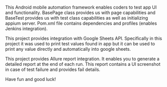 This Android mobile automation framework enables coders to test app UI and functionality.
BasePage class provides us with page capabilities and BaseTest provides us with test class capabilities 
as well as initializing appium server.
Pom.xml file contains dependencies and profiles (enables Jenkins integration).

This project provides integration with Google Sheets API. Specifically in this project it was used to print test values 
found in app but it can be used to print any value directly and automatically into google sheets.

This project provides Allure report integration. It enables you to generate a detailed report at the end of each run. This report 
contains a UI screenshot in case of test failure and provides fail details.

Have fun and good luck!
